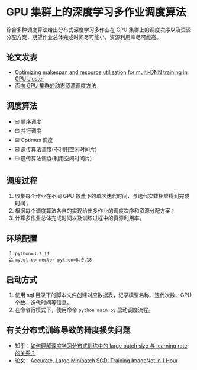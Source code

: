 # GPU 集群上的深度学习多作业调度算法

综合多种调度算法给出分布式深度学习多作业在 GPU 集群上的调度次序以及资源分配方案，期望作业总体完成时间尽可能小，资源利用率尽可能高。

## 论文发表

- [Optimizing makespan and resource utilization for multi-DNN training in GPU cluster](https://doi.org/10.1016/j.future.2021.06.021)
- [面向 GPU 集群的动态资源调度方法](http://dx.doi.org/10.7544/issn1000-1239.202220149)

## 调度算法

- ☑️ 顺序调度
- ☑️ 并行调度
- ☑️ Optimus 调度
- ☑️ 遗传算法调度(不利用空闲时间片)
- ☑️ 遗传算法调度(利用空闲时间片)

## 调度过程

1. 收集每个作业在不同 GPU 数量下的单次迭代时间，与迭代次数相乘得到完成时间；
2. 根据每个调度算法各自的实现给出多作业的调度次序和资源分配方案；
3. 计算多作业总体完成时间以及训练过程中的资源利用率。

## 环境配置

1. `python=3.7.11`
2. `mysql-connector-python=8.0.18`

## 启动方式

1. 使用 sql 目录下的脚本文件创建对应数据表，记录模型名称、迭代次数、GPU 个数、迭代时间等信息。
2. 在命令行模式下，使用命令 `python main.py` 启动调度流程。

## 有关分布式训练导致的精度损失问题

- 知乎：[如何理解深度学习分布式训练中的 large batch size 与 learning rate 的关系？](https://www.zhihu.com/question/64134994/answer/216895968)
- 论文：[Accurate, Large Minibatch SGD: Training ImageNet in 1 Hour](https://arxiv.org/abs/1706.02677)

